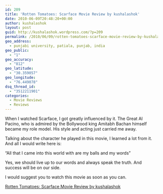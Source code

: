 ```yaml
---
id: 209
title: 'Rotten Tomatoes: Scarface Movie Review by kushalashok'
date: 2010-06-09T20:48:20+00:00
author: kushalashok
layout: post
guid: http://kushalashok.wordpress.com/?p=209
permalink: /2010/06/09/rotten-tomatoes-scarface-movie-review-by-kushalashok/
geo_address:
  - punjabi university, patiala, punjab, india
geo_public:
  - "1"
geo_accuracy:
  - "812"
geo_latitude:
  - "30.359057"
geo_longitude:
  - "76.449078"
dsq_thread_id:
  - "3512211901"
categories:
  - Movie Reviews
  - Reviews
---
```

When I watched Scarface, I got greatly influenced by it. The Great Al Pacino, who is admired by the Bollywood king Amitabh Bachan himself became my role model. His style and acting just carried me away.

Talking about the character he played in this movie, I learned a lot from it. And all I would write here is:
  
&#8220;All that I came into this world with are my balls and my words&#8221;

Yes, we should live up to our words and always speak the truth. And success will be on our side.
  
I would suggest you to watch this movie as soon as you can.

[Rotten Tomatoes: Scarface Movie Review by kushalashok](http://www.rottentomatoes.com/user/575689/reviews/view.php?type=2&id=1018324#reviews_main)